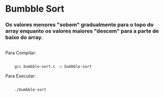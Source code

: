 # Bumbble Sort

### Os valores menores "sobem" gradualmente para o topo do array enquanto os valores maiores "descem" para a parte de baixo do array.


##

Para Compilar:
```bash

    gcc bumbble-sort.c -o bumbble-sort
```

Para Executar:
```bash

    ./bumbble-sort
```